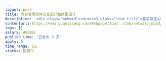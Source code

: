 ```yaml
---                
layout: post       
title: 内容管理软件交互设计和原型设计           
description: '<div class="mobmid"><div><h3 class="item_title">需求描述</h3><p>一、内容管理系统交互设计和原型设计（类似组卷系统）<br/>二、交互设计、原型设计，采用Axure RP8设计前后端页面<br/>三、原型作为成品软件的界面<br/>四、原型交付验收，后期对接数据库和编写php代码涉及的页面修改，由发包方自行处理<br/>五、开工日期双方约定</p></div><!--info end--></div>'     
contenturl: https://www.yuanjisong.com/Webpage/Job/../Job/detail/jobid/101505      
tags: []            
salary: 4000元          
publish_time: '已发布 3 天'         
apply: 5                   
time_range: 5天              
status: 招募中                  
---                 
```

